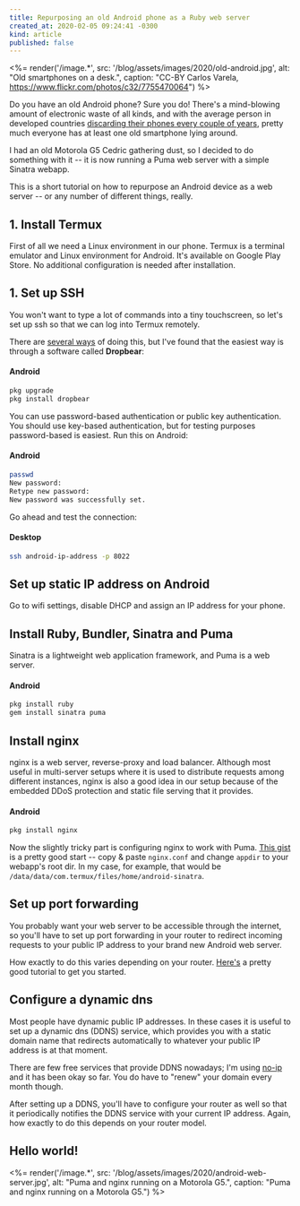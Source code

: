 ```yaml
---
title: Repurposing an old Android phone as a Ruby web server
created_at: 2020-02-05 09:24:41 -0300
kind: article
published: false
---
```


<%= render('/image.*', src: '/blog/assets/images/2020/old-android.jpg', alt: "Old smartphones on a desk.", caption: "CC-BY Carlos Varela, https://www.flickr.com/photos/c32/7755470064") %>

Do you have an old Android phone? Sure you do! There's a mind-blowing amount of electronic waste of all kinds, and with the average person in developed countries [discarding their phones every couple of years](https://www.cnbc.com/2019/05/17/smartphone-users-are-waiting-longer-before-upgrading-heres-why.html), pretty much everyone has at least one old smartphone lying around.

I had an old Motorola G5 Cedric gathering dust, so I decided to do something with it -- it is now running a Puma web server with a simple Sinatra webapp.

This is a short tutorial on how to repurpose an Android device as a web server -- or any number of different things, really.

<!-- more -->


## 1. Install Termux

First of all we need a Linux environment in our phone. Termux is a terminal emulator and Linux environment for Android. It's available on Google Play Store. No additional configuration is needed after installation.

## 1. Set up SSH

You won't want to type a lot of commands into a tiny touchscreen, so let's set up ssh so that we can log into Termux remotely.

There are [several ways](https://wiki.termux.com/wiki/Remote_Access) of doing this, but I've found that the easiest way is through a software called **Dropbear**:

#### Android
```bash
pkg upgrade
pkg install dropbear
```

You can use password-based authentication or public key authentication. You should use key-based authentication, but for testing purposes password-based is easiest. Run this on Android:

#### Android
```bash
passwd
New password:
Retype new password:
New password was successfully set.
```

Go ahead and test the connection:

#### Desktop
```bash
ssh android-ip-address -p 8022
```

## Set up static IP address on Android

Go to wifi settings, disable DHCP and assign an IP address for your phone.

## Install Ruby, Bundler, Sinatra and Puma

Sinatra is a lightweight web application framework, and Puma is a web server.

#### Android
```bash
pkg install ruby
gem install sinatra puma
```

## Install nginx

nginx is a web server, reverse-proxy and load balancer. Although most useful in multi-server setups where it is used to distribute requests among different instances, nginx is also a good idea in our setup because of the embedded DDoS protection and static file serving that it provides.

#### Android
```bash
pkg install nginx
```

Now the slightly tricky part is configuring nginx to work with Puma. [This gist](https://gist.github.com/ctalkington/4448153) is a pretty good start -- copy & paste `nginx.conf` and change `appdir` to your webapp's root dir. In my case, for example, that would be `/data/data/com.termux/files/home/android-sinatra`.

## Set up port forwarding

You probably want your web server to be accessible through the internet, so you'll have to set up port forwarding in your router to redirect incoming requests to your public IP address to your brand new Android web server.

How exactly to do this varies depending on your router. [Here's](https://www.noip.com/support/knowledgebase/general-port-forwarding-guide/) a pretty good tutorial to get you started.

## Configure a dynamic dns

Most people have dynamic public IP addresses. In these cases it is useful to set up a dynamic dns (DDNS) service, which provides you with a static domain name that redirects automatically to whatever your public IP address is at that moment.

There are few free services that provide DDNS nowadays; I'm using [no-ip](https://www.noip.com/) and it has been okay so far. You do have to "renew" your domain every month though.

After setting up a DDNS, you'll have to configure your router as well so that it periodically notifies the DDNS service with your current IP address. Again, how exactly to do this depends on your router model.

## Hello world!

<%= render('/image.*', src: '/blog/assets/images/2020/android-web-server.jpg', alt: "Puma and nginx running on a Motorola G5.", caption: "Puma and nginx running on a Motorola G5.") %>
